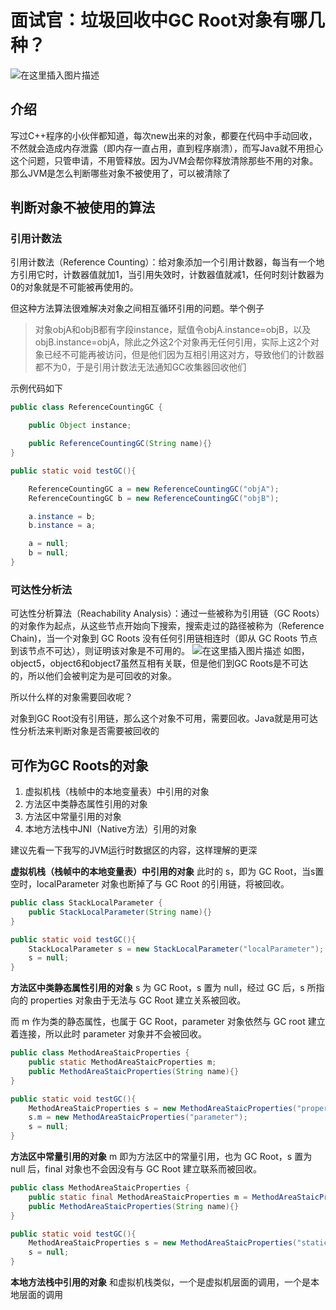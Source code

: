 # 面试官：垃圾回收中GC Root对象有哪几种？

![在这里插入图片描述](https://img-blog.csdnimg.cn/20200901234621495.png?)
## 介绍
写过C++程序的小伙伴都知道，每次new出来的对象，都要在代码中手动回收，不然就会造成内存泄露（即内存一直占用，直到程序崩溃），而写Java就不用担心这个问题，只管申请，不用管释放。因为JVM会帮你释放清除那些不用的对象。那么JVM是怎么判断哪些对象不被使用了，可以被清除了

## 判断对象不被使用的算法
### 引用计数法
引用计数法（Reference Counting）：给对象添加一个引用计数器，每当有一个地方引用它时，计数器值就加1，当引用失效时，计数器值就减1，任何时刻计数器为0的对象就是不可能被再使用的。

但这种方法算法很难解决对象之间相互循环引用的问题。举个例子

>对象objA和objB都有字段instance，赋值令objA.instance=objB，以及objB.instance=objA，除此之外这2个对象再无任何引用，实际上这2个对象已经不可能再被访问，但是他们因为互相引用这对方，导致他们的计数器都不为0，于是引用计数法无法通知GC收集器回收他们

示例代码如下

```java
public class ReferenceCountingGC {

    public Object instance;

    public ReferenceCountingGC(String name){}
}

public static void testGC(){

    ReferenceCountingGC a = new ReferenceCountingGC("objA");
    ReferenceCountingGC b = new ReferenceCountingGC("objB");

    a.instance = b;
    b.instance = a;

    a = null;
    b = null;
}
```

### 可达性分析法

可达性分析算法（Reachability Analysis）：通过一些被称为引用链（GC Roots）的对象作为起点，从这些节点开始向下搜索，搜索走过的路径被称为（Reference Chain)，当一个对象到 GC Roots 没有任何引用链相连时（即从 GC Roots 节点到该节点不可达），则证明该对象是不可用的。
![在这里插入图片描述](https://img-blog.csdnimg.cn/20190901174401667.jpg?)
如图，object5，object6和object7虽然互相有关联，但是他们到GC Roots是不可达的，所以他们会被判定为是可回收的对象。

所以什么样的对象需要回收呢？

对象到GC Root没有引用链，那么这个对象不可用，需要回收。Java就是用可达性分析法来判断对象是否需要被回收的

## 可作为GC Roots的对象
1. 虚拟机栈（栈帧中的本地变量表）中引用的对象
2. 方法区中类静态属性引用的对象
3. 方法区中常量引用的对象
4. 本地方法栈中JNI（Native方法）引用的对象

建议先看一下我写的JVM运行时数据区的内容，这样理解的更深

**虚拟机栈（栈帧中的本地变量表）中引用的对象**
此时的 s，即为 GC Root，当s置空时，localParameter 对象也断掉了与 GC Root 的引用链，将被回收。

```java
public class StackLocalParameter {
    public StackLocalParameter(String name){}
}

public static void testGC(){
    StackLocalParameter s = new StackLocalParameter("localParameter");
    s = null;
}
```


**方法区中类静态属性引用的对象**
s 为 GC Root，s 置为 null，经过 GC 后，s 所指向的 properties 对象由于无法与 GC Root 建立关系被回收。

而 m 作为类的静态属性，也属于 GC Root，parameter 对象依然与 GC root 建立着连接，所以此时 parameter 对象并不会被回收。

```java
public class MethodAreaStaicProperties {
    public static MethodAreaStaicProperties m;
    public MethodAreaStaicProperties(String name){}
}

public static void testGC(){
    MethodAreaStaicProperties s = new MethodAreaStaicProperties("properties");
    s.m = new MethodAreaStaicProperties("parameter");
    s = null;
}
```

**方法区中常量引用的对象**
m 即为方法区中的常量引用，也为 GC Root，s 置为 null 后，final 对象也不会因没有与 GC Root 建立联系而被回收。

```java
public class MethodAreaStaicProperties {
    public static final MethodAreaStaicProperties m = MethodAreaStaicProperties("final");
    public MethodAreaStaicProperties(String name){}
}

public static void testGC(){
    MethodAreaStaicProperties s = new MethodAreaStaicProperties("staticProperties");
    s = null;
}
```

**本地方法栈中引用的对象**
和虚拟机栈类似，一个是虚拟机层面的调用，一个是本地层面的调用